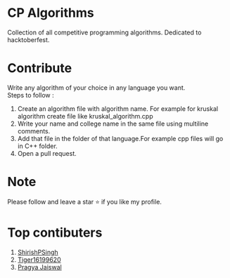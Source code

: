 # CP Algorithms
Collection of all competitive programming algorithms. Dedicated to hacktoberfest.

# Contribute

Write any algorithm of your choice in any language you want.<br>
Steps to follow :
1. Create an algorithm file with algorithm name. For example for kruskal algorithm create file like kruskal_algorithm.cpp
2. Write your name and college name in the same file using multiline comments.
3. Add that file in the folder of that language.For example cpp files will go in C++ folder.
4. Open a pull request.

# Note
Please follow and leave a star ⭐ if you like my profile.

# Top contibuters
1. [ShirishPSingh](https://github.com/ShirishPSingh)
2. [Tiger16199620](https://github.com/Tiger16199620)
3. [Pragya Jaiswal](https://github.com/pragyajaiswa05l)


